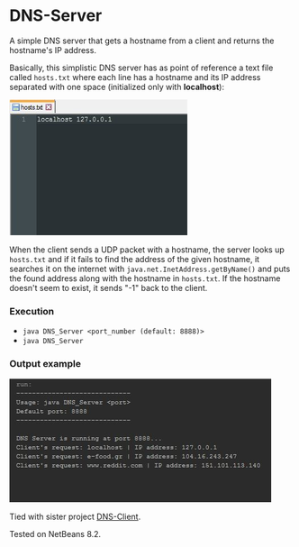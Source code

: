 # DNS-Server
A simple DNS server that gets a hostname from a client and returns the hostname's IP address.

Basically, this simplistic DNS server has as point of reference a text file called `hosts.txt` where each line has a hostname and its IP address separated with one space (initialized only with **localhost**):

![](examples/example_1.png)

When the client sends a UDP packet with a hostname, the server looks up `hosts.txt` and if it fails to find the address of the given hostname, it searches it on the internet with `java.net.InetAddress.getByName()` and puts the found address along with the hostname in `hosts.txt`. If the hostname doesn't seem to exist, it sends "-1" back to the client.

### Execution
* `java DNS_Server <port_number (default: 8888)>`
* `java DNS_Server`

### Output example
![](examples/example_2.png)

Tied with sister project [DNS-Client](https://github.com/Coursal/DNS-Client).

Tested on NetBeans 8.2.
